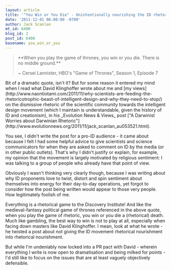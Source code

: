 ```yaml
---
layout: article
title: '"You Win or You Die" - Unintentionally nourishing the ID rhetoricotrophs'
date: '2011-12-01 06:00:00 -0700'
author: Jack Scanlan
mt_id: 6400
blog_id: 2
post_id: 6400
basename: you_win_or_you
---
```

> <p>**When you play the game of thrones, you win or you die. There is no middle ground.**</p>
> 
> 
> <p>~ Cersei Lannister, HBO's "Game of Thrones", Season 1, Episode 7</p>


<p>Bit of a dramatic quote, isn't it? But for some reason it entered my mind when I read what David Klinghoffer wrote about me and [my views](http://www.naontiotami.com/2011/11/why-scientists-are-feeding-the-rhetoricotrophic-beast-of-intelligent-design-and-why-they-need-to-stop/) on the dismissive rhetoric of the scientific community towards the intelligent design movement (which I maintain is understandable, given the history of ID and creationism), in his _Evolution News & Views_ post ["A Darwinist Worries about Darwinian Rhetoric"](http://www.evolutionnews.org/2011/11/jack_scanlan_au053521.html).</p>


<p>You see, I didn't write the post for a pro-ID audience - it came about because I felt I had some helpful advice to give scientists and science communicators for when they are asked to comment on ID by the media (or in other public outlets). That's why I didn't justify or explain, for example, my opinion that the movement is largely motivated by religious sentiment: I was talking to a group of people who already have that point of view.</p>


<p>Obviously I wasn't thinking very clearly though, because I was writing about why ID proponents love to twist, distort and spin sentiment about themselves into energy for their day-to-day operations, yet forgot to consider how the post being written would appear to those very people. How legitimately foolish of me.</p>


<p>Everything is a rhetorical game to the Discovery Institute! And like the medieval-fantasy political game of thrones referenced in the above quote, when you play the game of rhetoric, you win or you die a (rhetorical) death. Much like gambling, the best way to win is not to play at all, especially when facing down masters like David Klinghoffer. I mean, look at what he wrote - he twisted a post about not giving the ID movement rhetorical nourishment into rhetorical nourishment.</p>


<p>But while I'm undeniably now locked into a PR pact with David - wherein everything I write is now open to dramatisation and being milked for points - I'd still like to focus on the issues that are at least vaguely objectively defensible.</p>
